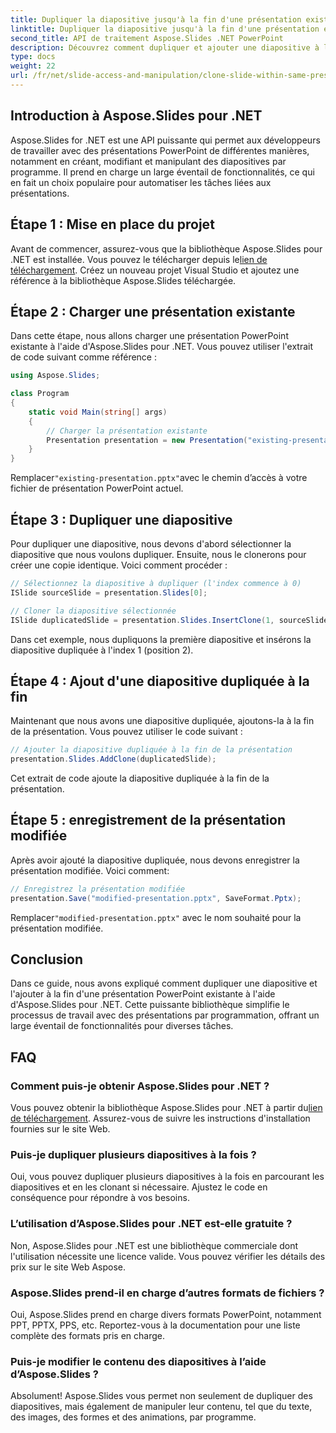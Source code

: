 ```yaml
---
title: Dupliquer la diapositive jusqu'à la fin d'une présentation existante
linktitle: Dupliquer la diapositive jusqu'à la fin d'une présentation existante
second_title: API de traitement Aspose.Slides .NET PowerPoint
description: Découvrez comment dupliquer et ajouter une diapositive à la fin d'une présentation PowerPoint existante à l'aide d'Aspose.Slides pour .NET. Ce guide étape par étape fournit des exemples de code source et couvre la configuration, la duplication de diapositives, la modification, etc.
type: docs
weight: 22
url: /fr/net/slide-access-and-manipulation/clone-slide-within-same-presentation-to-end/
---
```


## Introduction à Aspose.Slides pour .NET

Aspose.Slides for .NET est une API puissante qui permet aux développeurs de travailler avec des présentations PowerPoint de différentes manières, notamment en créant, modifiant et manipulant des diapositives par programme. Il prend en charge un large éventail de fonctionnalités, ce qui en fait un choix populaire pour automatiser les tâches liées aux présentations.

## Étape 1 : Mise en place du projet

 Avant de commencer, assurez-vous que la bibliothèque Aspose.Slides pour .NET est installée. Vous pouvez le télécharger depuis le[lien de téléchargement](https://releases.aspose.com/slides/net/). Créez un nouveau projet Visual Studio et ajoutez une référence à la bibliothèque Aspose.Slides téléchargée.

## Étape 2 : Charger une présentation existante

Dans cette étape, nous allons charger une présentation PowerPoint existante à l'aide d'Aspose.Slides pour .NET. Vous pouvez utiliser l'extrait de code suivant comme référence :

```csharp
using Aspose.Slides;

class Program
{
    static void Main(string[] args)
    {
        // Charger la présentation existante
        Presentation presentation = new Presentation("existing-presentation.pptx");
    }
}
```

 Remplacer`"existing-presentation.pptx"`avec le chemin d’accès à votre fichier de présentation PowerPoint actuel.

## Étape 3 : Dupliquer une diapositive

Pour dupliquer une diapositive, nous devons d'abord sélectionner la diapositive que nous voulons dupliquer. Ensuite, nous le clonerons pour créer une copie identique. Voici comment procéder :

```csharp
// Sélectionnez la diapositive à dupliquer (l'index commence à 0)
ISlide sourceSlide = presentation.Slides[0];

// Cloner la diapositive sélectionnée
ISlide duplicatedSlide = presentation.Slides.InsertClone(1, sourceSlide);
```

Dans cet exemple, nous dupliquons la première diapositive et insérons la diapositive dupliquée à l'index 1 (position 2).

## Étape 4 : Ajout d'une diapositive dupliquée à la fin

Maintenant que nous avons une diapositive dupliquée, ajoutons-la à la fin de la présentation. Vous pouvez utiliser le code suivant :

```csharp
// Ajouter la diapositive dupliquée à la fin de la présentation
presentation.Slides.AddClone(duplicatedSlide);
```

Cet extrait de code ajoute la diapositive dupliquée à la fin de la présentation.

## Étape 5 : enregistrement de la présentation modifiée

Après avoir ajouté la diapositive dupliquée, nous devons enregistrer la présentation modifiée. Voici comment:

```csharp
// Enregistrez la présentation modifiée
presentation.Save("modified-presentation.pptx", SaveFormat.Pptx);
```

 Remplacer`"modified-presentation.pptx"` avec le nom souhaité pour la présentation modifiée.

## Conclusion

Dans ce guide, nous avons expliqué comment dupliquer une diapositive et l'ajouter à la fin d'une présentation PowerPoint existante à l'aide d'Aspose.Slides pour .NET. Cette puissante bibliothèque simplifie le processus de travail avec des présentations par programmation, offrant un large éventail de fonctionnalités pour diverses tâches.

## FAQ

### Comment puis-je obtenir Aspose.Slides pour .NET ?

 Vous pouvez obtenir la bibliothèque Aspose.Slides pour .NET à partir du[lien de téléchargement](https://releases.aspose.com/slides/net/). Assurez-vous de suivre les instructions d'installation fournies sur le site Web.

### Puis-je dupliquer plusieurs diapositives à la fois ?

Oui, vous pouvez dupliquer plusieurs diapositives à la fois en parcourant les diapositives et en les clonant si nécessaire. Ajustez le code en conséquence pour répondre à vos besoins.

### L’utilisation d’Aspose.Slides pour .NET est-elle gratuite ?

Non, Aspose.Slides pour .NET est une bibliothèque commerciale dont l'utilisation nécessite une licence valide. Vous pouvez vérifier les détails des prix sur le site Web Aspose.

### Aspose.Slides prend-il en charge d’autres formats de fichiers ?

Oui, Aspose.Slides prend en charge divers formats PowerPoint, notamment PPT, PPTX, PPS, etc. Reportez-vous à la documentation pour une liste complète des formats pris en charge.

### Puis-je modifier le contenu des diapositives à l’aide d’Aspose.Slides ?

Absolument! Aspose.Slides vous permet non seulement de dupliquer des diapositives, mais également de manipuler leur contenu, tel que du texte, des images, des formes et des animations, par programme.